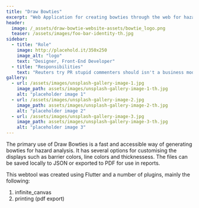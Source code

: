```yaml
---
title: "Draw Bowties"
excerpt: "Web Application for creating bowties through the web for hazard analysis."
header:
  image: /_assets/draw-bowtie-website-assets/bowtie_logo.png
  teaser: /assets/images/foo-bar-identity-th.jpg
sidebar:
  - title: "Role"
    image: http://placehold.it/350x250
    image_alt: "logo"
    text: "Designer, Front-End Developer"
  - title: "Responsibilities"
    text: "Reuters try PR stupid commenters should isn't a business model"
gallery:
  - url: /assets/images/unsplash-gallery-image-1.jpg
    image_path: assets/images/unsplash-gallery-image-1-th.jpg
    alt: "placeholder image 1"
  - url: /assets/images/unsplash-gallery-image-2.jpg
    image_path: assets/images/unsplash-gallery-image-2-th.jpg
    alt: "placeholder image 2"
  - url: /assets/images/unsplash-gallery-image-3.jpg
    image_path: assets/images/unsplash-gallery-image-3-th.jpg
    alt: "placeholder image 3"
---
```


The primary use of Draw Bowties is a fast and accessible way of generating bowties for hazard analysis. It has several options for customising the displays such as barrier colors, line colors and thicknessess. The files can be saved locally to JSON or exported to PDF for use in reports.

This webtool was created using Flutter and a number of plugins, mainly the following:

1. infinite_canvas
2. printing (pdf export)
<!--
{% include gallery caption="This is a sample gallery to go along with this case study." %} -->
